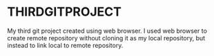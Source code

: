 # THIRDGITPROJECT
My third git project created using web browser.
I used web browser to create remote repository without cloning it as my local repository, but instead to link local to remote repository.
